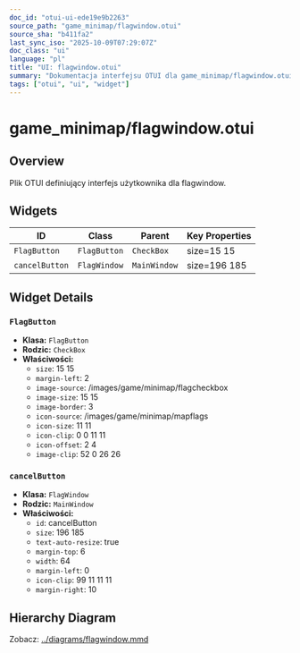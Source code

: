 ```yaml
---
doc_id: "otui-ui-ede19e9b2263"
source_path: "game_minimap/flagwindow.otui"
source_sha: "b411fa2"
last_sync_iso: "2025-10-09T07:29:07Z"
doc_class: "ui"
language: "pl"
title: "UI: flagwindow.otui"
summary: "Dokumentacja interfejsu OTUI dla game_minimap/flagwindow.otui"
tags: ["otui", "ui", "widget"]
---
```


# game_minimap/flagwindow.otui

## Overview

Plik OTUI definiujący interfejs użytkownika dla flagwindow.

## Widgets

| ID | Class | Parent | Key Properties |
|----|-------|--------|----------------|
| `FlagButton` | `FlagButton` | `CheckBox` | size=15 15 |
| `cancelButton` | `FlagWindow` | `MainWindow` | size=196 185 |

## Widget Details

### `FlagButton`

- **Klasa:** `FlagButton`
- **Rodzic:** `CheckBox`
- **Właściwości:**
  - `size`: 15 15
  - `margin-left`: 2
  - `image-source`: /images/game/minimap/flagcheckbox
  - `image-size`: 15 15
  - `image-border`: 3
  - `icon-source`: /images/game/minimap/mapflags
  - `icon-size`: 11 11
  - `icon-clip`: 0 0 11 11
  - `icon-offset`: 2 4
  - `image-clip`: 52 0 26 26

### `cancelButton`

- **Klasa:** `FlagWindow`
- **Rodzic:** `MainWindow`
- **Właściwości:**
  - `id`: cancelButton
  - `size`: 196 185
  - `text-auto-resize`: true
  - `margin-top`: 6
  - `width`: 64
  - `margin-left`: 0
  - `icon-clip`: 99 11 11 11
  - `margin-right`: 10

## Hierarchy Diagram

Zobacz: [../diagrams/flagwindow.mmd](../diagrams/flagwindow.mmd)
